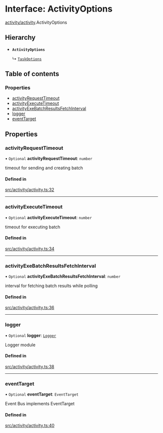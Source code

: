 # Interface: ActivityOptions

[activity/activity](../modules/activity_activity.md).ActivityOptions

## Hierarchy

- **`ActivityOptions`**

  ↳ [`TaskOptions`](task_service.TaskOptions.md)

## Table of contents

### Properties

- [activityRequestTimeout](activity_activity.ActivityOptions.md#activityrequesttimeout)
- [activityExecuteTimeout](activity_activity.ActivityOptions.md#activityexecutetimeout)
- [activityExeBatchResultsFetchInterval](activity_activity.ActivityOptions.md#activityexebatchresultsfetchinterval)
- [logger](activity_activity.ActivityOptions.md#logger)
- [eventTarget](activity_activity.ActivityOptions.md#eventtarget)

## Properties

### activityRequestTimeout

• `Optional` **activityRequestTimeout**: `number`

timeout for sending and creating batch

#### Defined in

[src/activity/activity.ts:32](https://github.com/golemfactory/golem-js/blob/c28a1b0/src/activity/activity.ts#L32)

___

### activityExecuteTimeout

• `Optional` **activityExecuteTimeout**: `number`

timeout for executing batch

#### Defined in

[src/activity/activity.ts:34](https://github.com/golemfactory/golem-js/blob/c28a1b0/src/activity/activity.ts#L34)

___

### activityExeBatchResultsFetchInterval

• `Optional` **activityExeBatchResultsFetchInterval**: `number`

interval for fetching batch results while polling

#### Defined in

[src/activity/activity.ts:36](https://github.com/golemfactory/golem-js/blob/c28a1b0/src/activity/activity.ts#L36)

___

### logger

• `Optional` **logger**: [`Logger`](utils_logger_logger.Logger.md)

Logger module

#### Defined in

[src/activity/activity.ts:38](https://github.com/golemfactory/golem-js/blob/c28a1b0/src/activity/activity.ts#L38)

___

### eventTarget

• `Optional` **eventTarget**: `EventTarget`

Event Bus implements EventTarget

#### Defined in

[src/activity/activity.ts:40](https://github.com/golemfactory/golem-js/blob/c28a1b0/src/activity/activity.ts#L40)
